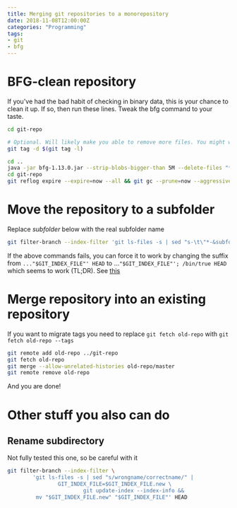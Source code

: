 ```yaml
---
title: Merging git repositories to a monorepository
date: 2018-11-08T12:00:00Z
categories: "Programming"
tags:
- git
- bfg
---
```

# BFG-clean repository

If you've had the bad habit of checking in binary data, this is your chance to clean it up. If so, then run these lines. Tweak the bfg command to your taste.
```bash
cd git-repo

# Optional. Will likely make you able to remove more files. You might want to remove remotes as well.
git tag -d $(git tag -l)

cd ..
java -jar bfg-1.13.0.jar --strip-blobs-bigger-than 5M --delete-files "*.{class, jar, png, svg, ico, zip}" git-repo
cd git-repo
git reflog expire --expire=now --all && git gc --prune=now --aggressive
```

# Move the repository to a subfolder

Replace *subfolder* below with the real subfolder name

```bash
git filter-branch --index-filter 'git ls-files -s | sed "s-\t\"*-&subfolder/-" | GIT_INDEX_FILE=$GIT_INDEX_FILE.new git update-index --index-info && mv "$GIT_INDEX_FILE.new" "$GIT_INDEX_FILE"' HEAD
```
If the above commands fails, you can force it to work by changing the suffix from `..."$GIT_INDEX_FILE"' HEAD` to ...`"$GIT_INDEX_FILE"'; /bin/true HEAD` which seems to work (TL;DR). See [this](https://stackoverflow.com/questions/46651781/git-no-longer-able-to-rewrite-history/46677910#46677910)  

# Merge repository into an existing repository
If you want to migrate tags you need to replace `git fetch old-repo` with `git fetch old-repo --tags`  
```bash
git remote add old-repo ../git-repo
git fetch old-repo
git merge --allow-unrelated-histories old-repo/master
git remote remove old-repo
```
And you are done!

# Other stuff you also can do

## Rename subdirectory

Not fully tested this one, so be careful with it
```bash
git filter-branch --index-filter \
        'git ls-files -s | sed "s/wrongname/correctname/" |
                GIT_INDEX_FILE=$GIT_INDEX_FILE.new \
                        git update-index --index-info &&
         mv "$GIT_INDEX_FILE.new" "$GIT_INDEX_FILE"' HEAD
```

